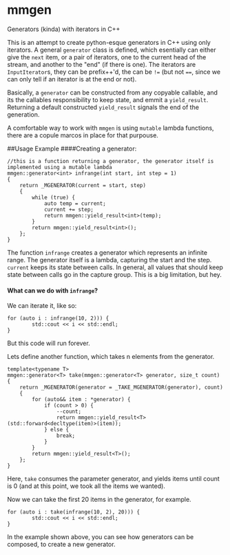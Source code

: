 # mmgen
Generators (kinda) with iterators in C++

This is an attempt to create python-esque generators in C++ using only iterators.
A general `generator` class is defined, which esentially can either give the `next` item, or a pair of iterators, 
one to the current head of the stream, and another to the "end" (if there is one).
The iterators are `InputIterator`s, they can be prefix++'d, the can be `!=` (but not `==`, since we can only tell if an iterator is at the end or not).

Basically, a `generator` can be constructed from any copyable callable, and its the callables responsibility to keep state, and
emmit a `yield_result`. Returning a default constructed `yield_result` signals the end of the generation.

A comfortable way to work with `mmgen` is using `mutable` lambda functions, there are a copule marcos in place for that purpouse.

##Usage Example
####Creating a generator:
```
//this is a function returning a generator, the generator itself is implemented using a mutable lambda
mmgen::generator<int> infrange(int start, int step = 1)
{
	return _MGENERATOR(current = start, step)
	{
		while (true) {
			auto temp = current;
			current += step;
			return mmgen::yield_result<int>(temp);
		}
		return mmgen::yield_result<int>();
	};
}
```
The function `infrange` creates a generator which represents an infinite range. The generator itself is a lambda, capturing the
start and the step. `current` keeps its state between calls. In general, all values that should keep state between calls go in the capture group.
This is a big limitation, but hey.

#### What can we do with `infrange`?
We can iterate it, like so:
```
for (auto i : infrange(10, 2))) {
		std::cout << i << std::endl;
}
```
But this code will run forever.

Lets define another function, which takes n elements from the generator.
```
template<typename T>
mmgen::generator<T> take(mmgen::generator<T> generator, size_t count)
{
	return _MGENERATOR(generator = _TAKE_MGENERATOR(generator), count)
	{
		for (auto&& item : *generator) {
			if (count > 0) {
				--count;
				return mmgen::yield_result<T>(std::forward<decltype(item)>(item));
			} else {
				break;
			}
		}
		return mmgen::yield_result<T>();
	};
}
```
Here, `take` consumes the parameter generator, and yields items until count is 0 (and at this point, we took all the items we wanted).

Now we can take the first 20 items in the generator, for example.
```
for (auto i : take(infrange(10, 2), 20))) {
		std::cout << i << std::endl;
}
```

In the example shown above, you can see how generators can be composed, to create a new generator.
